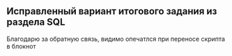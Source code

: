 ## Исправленный вариант итогового задания из раздела SQL

Благодарю за обратную связь, видимо опечатлся при переносе скрипта в блокнот
